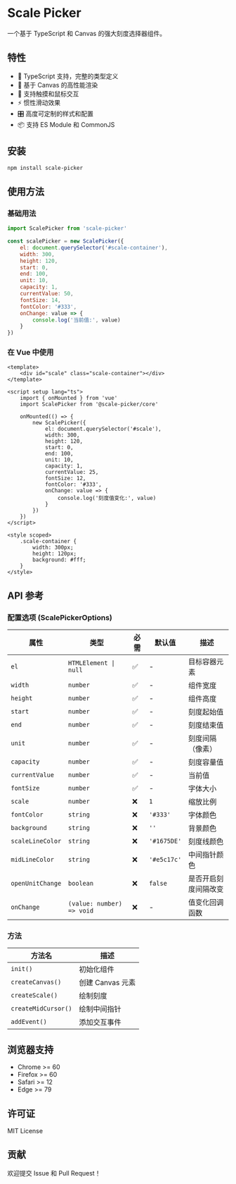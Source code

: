 # Scale Picker

一个基于 TypeScript 和 Canvas 的强大刻度选择器组件。

## 特性

- 🎯 TypeScript 支持，完整的类型定义
- 🎨 基于 Canvas 的高性能渲染
- 📱 支持触摸和鼠标交互
- ⚡ 惯性滑动效果
- 🎛️ 高度可定制的样式和配置
- 📦 支持 ES Module 和 CommonJS

## 安装

```bash
npm install scale-picker
```

## 使用方法

### 基础用法

```javascript
import ScalePicker from 'scale-picker'

const scalePicker = new ScalePicker({
    el: document.querySelector('#scale-container'),
    width: 300,
    height: 120,
    start: 0,
    end: 100,
    unit: 10,
    capacity: 1,
    currentValue: 50,
    fontSize: 14,
    fontColor: '#333',
    onChange: value => {
        console.log('当前值:', value)
    }
})
```

### 在 Vue 中使用

```vue
<template>
    <div id="scale" class="scale-container"></div>
</template>

<script setup lang="ts">
    import { onMounted } from 'vue'
    import ScalePicker from '@scale-picker/core'

    onMounted(() => {
        new ScalePicker({
            el: document.querySelector('#scale'),
            width: 300,
            height: 120,
            start: 0,
            end: 100,
            unit: 10,
            capacity: 1,
            currentValue: 25,
            fontSize: 12,
            fontColor: '#333',
            onChange: value => {
                console.log('刻度值变化:', value)
            }
        })
    })
</script>

<style scoped>
    .scale-container {
        width: 300px;
        height: 120px;
        background: #fff;
    }
</style>
```

## API 参考

### 配置选项 (ScalePickerOptions)

| 属性             | 类型                      | 必需 | 默认值      | 描述                 |
| ---------------- | ------------------------- | ---- | ----------- | -------------------- |
| `el`             | `HTMLElement \| null`     | ✅   | -           | 目标容器元素         |
| `width`          | `number`                  | ✅   | -           | 组件宽度             |
| `height`         | `number`                  | ✅   | -           | 组件高度             |
| `start`          | `number`                  | ✅   | -           | 刻度起始值           |
| `end`            | `number`                  | ✅   | -           | 刻度结束值           |
| `unit`           | `number`                  | ✅   | -           | 刻度间隔（像素）     |
| `capacity`       | `number`                  | ✅   | -           | 刻度容量值           |
| `currentValue`   | `number`                  | ✅   | -           | 当前值               |
| `fontSize`       | `number`                  | ✅   | -           | 字体大小             |
| `scale`          | `number`                  | ❌   | `1`         | 缩放比例             |
| `fontColor`      | `string`                  | ❌   | `'#333'`    | 字体颜色             |
| `background`     | `string`                  | ❌   | `''`        | 背景颜色             |
| `scaleLineColor` | `string`                  | ❌   | `'#1675DE'` | 刻度线颜色           |
| `midLineColor`   | `string`                  | ❌   | `'#e5c17c'` | 中间指针颜色         |
| `openUnitChange` | `boolean`                 | ❌   | `false`     | 是否开启刻度间隔改变 |
| `onChange`       | `(value: number) => void` | ❌   | -           | 值变化回调函数       |

### 方法

| 方法名              | 描述             |
| ------------------- | ---------------- |
| `init()`            | 初始化组件       |
| `createCanvas()`    | 创建 Canvas 元素 |
| `createScale()`     | 绘制刻度         |
| `createMidCursor()` | 绘制中间指针     |
| `addEvent()`        | 添加交互事件     |

## 浏览器支持

- Chrome >= 60
- Firefox >= 60
- Safari >= 12
- Edge >= 79

## 许可证

MIT License

## 贡献

欢迎提交 Issue 和 Pull Request！
